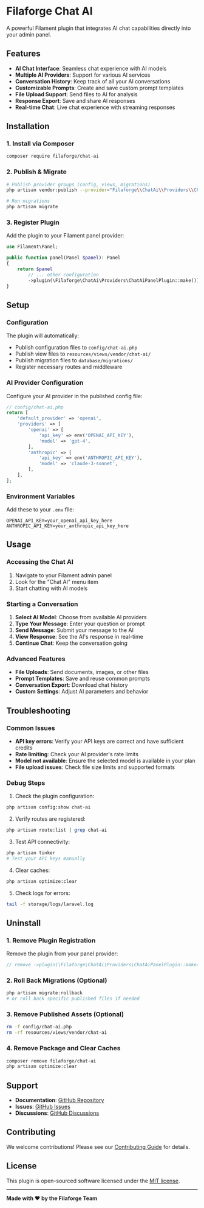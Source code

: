 # Filaforge Chat AI

A powerful Filament plugin that integrates AI chat capabilities directly into your admin panel.

## Features

- **AI Chat Interface**: Seamless chat experience with AI models
- **Multiple AI Providers**: Support for various AI services
- **Conversation History**: Keep track of all your AI conversations
- **Customizable Prompts**: Create and save custom prompt templates
- **File Upload Support**: Send files to AI for analysis
- **Response Export**: Save and share AI responses
- **Real-time Chat**: Live chat experience with streaming responses

## Installation

### 1. Install via Composer

```bash
composer require filaforge/chat-ai
```

### 2. Publish & Migrate

```bash
# Publish provider groups (config, views, migrations)
php artisan vendor:publish --provider="Filaforge\\ChatAi\\Providers\\ChatAiServiceProvider"

# Run migrations
php artisan migrate
```

### 3. Register Plugin

Add the plugin to your Filament panel provider:

```php
use Filament\Panel;

public function panel(Panel $panel): Panel
{
    return $panel
        // ... other configuration
        ->plugin(\Filaforge\ChatAi\Providers\ChatAiPanelPlugin::make());
}
```

## Setup

### Configuration

The plugin will automatically:
- Publish configuration files to `config/chat-ai.php`
- Publish view files to `resources/views/vendor/chat-ai/`
- Publish migration files to `database/migrations/`
- Register necessary routes and middleware

### AI Provider Configuration

Configure your AI provider in the published config file:

```php
// config/chat-ai.php
return [
    'default_provider' => 'openai',
    'providers' => [
        'openai' => [
            'api_key' => env('OPENAI_API_KEY'),
            'model' => 'gpt-4',
        ],
        'anthropic' => [
            'api_key' => env('ANTHROPIC_API_KEY'),
            'model' => 'claude-3-sonnet',
        ],
    ],
];
```

### Environment Variables

Add these to your `.env` file:

```env
OPENAI_API_KEY=your_openai_api_key_here
ANTHROPIC_API_KEY=your_anthropic_api_key_here
```

## Usage

### Accessing the Chat AI

1. Navigate to your Filament admin panel
2. Look for the "Chat AI" menu item
3. Start chatting with AI models

### Starting a Conversation

1. **Select AI Model**: Choose from available AI providers
2. **Type Your Message**: Enter your question or prompt
3. **Send Message**: Submit your message to the AI
4. **View Response**: See the AI's response in real-time
5. **Continue Chat**: Keep the conversation going

### Advanced Features

- **File Uploads**: Send documents, images, or other files
- **Prompt Templates**: Save and reuse common prompts
- **Conversation Export**: Download chat history
- **Custom Settings**: Adjust AI parameters and behavior

## Troubleshooting

### Common Issues

- **API key errors**: Verify your API keys are correct and have sufficient credits
- **Rate limiting**: Check your AI provider's rate limits
- **Model not available**: Ensure the selected model is available in your plan
- **File upload issues**: Check file size limits and supported formats

### Debug Steps

1. Check the plugin configuration:
```bash
php artisan config:show chat-ai
```

2. Verify routes are registered:
```bash
php artisan route:list | grep chat-ai
```

3. Test API connectivity:
```bash
php artisan tinker
# Test your API keys manually
```

4. Clear caches:
```bash
php artisan optimize:clear
```

5. Check logs for errors:
```bash
tail -f storage/logs/laravel.log
```

## Uninstall

### 1. Remove Plugin Registration

Remove the plugin from your panel provider:
```php
// remove ->plugin(\Filaforge\ChatAi\Providers\ChatAiPanelPlugin::make())
```

### 2. Roll Back Migrations (Optional)

```bash
php artisan migrate:rollback
# or roll back specific published files if needed
```

### 3. Remove Published Assets (Optional)

```bash
rm -f config/chat-ai.php
rm -rf resources/views/vendor/chat-ai
```

### 4. Remove Package and Clear Caches

```bash
composer remove filaforge/chat-ai
php artisan optimize:clear
```

## Support

- **Documentation**: [GitHub Repository](https://github.com/filaforge/chat-ai)
- **Issues**: [GitHub Issues](https://github.com/filaforge/chat-ai/issues)
- **Discussions**: [GitHub Discussions](https://github.com/filaforge/chat-ai/discussions)

## Contributing

We welcome contributions! Please see our [Contributing Guide](CONTRIBUTING.md) for details.

## License

This plugin is open-sourced software licensed under the [MIT license](LICENSE).

---

**Made with ❤️ by the Filaforge Team**


















